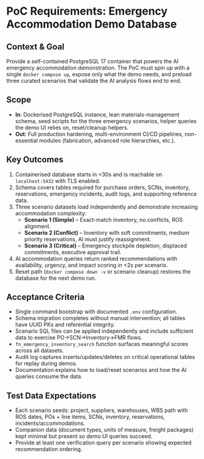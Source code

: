 # PoC Requirements: Emergency Accommodation Demo Database

## Context & Goal
Provide a self-contained PostgreSQL 17 container that powers the AI emergency accommodation demonstration. The PoC must spin up with a single `docker compose up`, expose only what the demo needs, and preload three curated scenarios that validate the AI analysis flows end to end.

## Scope
- **In**: Dockerised PostgreSQL instance, lean materials-management schema, seed scripts for the three emergency scenarios, helper queries the demo UI relies on, reset/cleanup helpers.
- **Out**: Full production hardening, multi-environment CI/CD pipelines, non-essential modules (fabrication, advanced role hierarchies, etc.).

## Key Outcomes
1. Containerised database starts in <30s and is reachable on `localhost:5432` with TLS enabled.
2. Schema covers tables required for purchase orders, SCNs, inventory, reservations, emergency incidents, audit logs, and supporting reference data.
3. Three scenario datasets load independently and demonstrate increasing accommodation complexity:
   - **Scenario 1 (Simple)** – Exact-match inventory, no conflicts, ROS alignment.
   - **Scenario 2 (Conflict)** – Inventory with soft commitments, medium priority reservations, AI must justify reassignment.
   - **Scenario 3 (Critical)** – Emergency stockpile depletion, displaced commitments, executive approval trail.
4. AI accommodation queries return ranked recommendations with availability, urgency, and impact scoring in <2s per scenario.
5. Reset path (`docker compose down -v` or scenario cleanup) restores the database for the next demo run.

## Acceptance Criteria
- Single command bootstrap with documented `.env` configuration.
- Schema migration completes without manual intervention; all tables have UUID PKs and referential integrity.
- Scenario SQL files can be applied independently and include sufficient data to exercise PO→SCN→Inventory→FMR flows.
- `fn_emergency_inventory_search` function surfaces meaningful scores across all datasets.
- Audit log captures inserts/updates/deletes on critical operational tables for replay during demos.
- Documentation explains how to load/reset scenarios and how the AI queries consume the data.

## Test Data Expectations
- Each scenario seeds: project, suppliers, warehouses, WBS path with ROS dates, POs + line items, SCNs, inventory, reservations, incidents/accommodations.
- Companion data (document types, units of measure, freight packages) kept minimal but present so demo UI queries succeed.
- Provide at least one verification query per scenario showing expected recommendation ordering.
